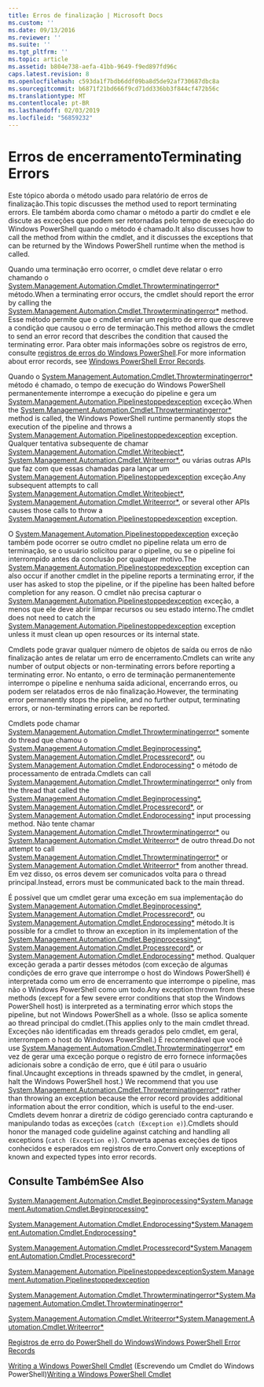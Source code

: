 ```yaml
---
title: Erros de finalização | Microsoft Docs
ms.custom: ''
ms.date: 09/13/2016
ms.reviewer: ''
ms.suite: ''
ms.tgt_pltfrm: ''
ms.topic: article
ms.assetid: b804e738-aefa-41bb-9649-f9ed897fd96c
caps.latest.revision: 8
ms.openlocfilehash: c593da1f7bdb6ddf09ba8d5de92af730687dbc8a
ms.sourcegitcommit: b6871f21bd666f9cd71dd336bb3f844cf472b56c
ms.translationtype: MT
ms.contentlocale: pt-BR
ms.lasthandoff: 02/03/2019
ms.locfileid: "56859232"
---
```

# <a name="terminating-errors"></a><span data-ttu-id="b5326-102">Erros de encerramento</span><span class="sxs-lookup"><span data-stu-id="b5326-102">Terminating Errors</span></span>

<span data-ttu-id="b5326-103">Este tópico aborda o método usado para relatório de erros de finalização.</span><span class="sxs-lookup"><span data-stu-id="b5326-103">This topic discusses the method used to report terminating errors.</span></span> <span data-ttu-id="b5326-104">Ele também aborda como chamar o método a partir do cmdlet e ele discute as exceções que podem ser retornadas pelo tempo de execução do Windows PowerShell quando o método é chamado.</span><span class="sxs-lookup"><span data-stu-id="b5326-104">It also discusses how to call the method from within the cmdlet, and it discusses the exceptions that can be returned by the Windows PowerShell runtime when the method is called.</span></span>

<span data-ttu-id="b5326-105">Quando uma terminação erro ocorrer, o cmdlet deve relatar o erro chamando o [System.Management.Automation.Cmdlet.Throwterminatingerror\*](/dotnet/api/System.Management.Automation.Cmdlet.ThrowTerminatingError) método.</span><span class="sxs-lookup"><span data-stu-id="b5326-105">When a terminating error occurs, the cmdlet should report the error by calling the [System.Management.Automation.Cmdlet.Throwterminatingerror\*](/dotnet/api/System.Management.Automation.Cmdlet.ThrowTerminatingError) method.</span></span> <span data-ttu-id="b5326-106">Esse método permite que o cmdlet enviar um registro de erro que descreve a condição que causou o erro de terminação.</span><span class="sxs-lookup"><span data-stu-id="b5326-106">This method allows the cmdlet to send an error record that describes the condition that caused the terminating error.</span></span> <span data-ttu-id="b5326-107">Para obter mais informações sobre os registros de erro, consulte [registros de erros do Windows PowerShell](./windows-powershell-error-records.md).</span><span class="sxs-lookup"><span data-stu-id="b5326-107">For more information about error records, see [Windows PowerShell Error Records](./windows-powershell-error-records.md).</span></span>

<span data-ttu-id="b5326-108">Quando o [System.Management.Automation.Cmdlet.Throwterminatingerror\*](/dotnet/api/System.Management.Automation.Cmdlet.ThrowTerminatingError) método é chamado, o tempo de execução do Windows PowerShell permanentemente interrompe a execução do pipeline e gera um [ System.Management.Automation.Pipelinestoppedexception](/dotnet/api/System.Management.Automation.PipelineStoppedException) exceção.</span><span class="sxs-lookup"><span data-stu-id="b5326-108">When the [System.Management.Automation.Cmdlet.Throwterminatingerror\*](/dotnet/api/System.Management.Automation.Cmdlet.ThrowTerminatingError) method is called, the  Windows PowerShell runtime permanently stops the execution of the pipeline and throws a [System.Management.Automation.Pipelinestoppedexception](/dotnet/api/System.Management.Automation.PipelineStoppedException) exception.</span></span> <span data-ttu-id="b5326-109">Qualquer tentativa subsequente de chamar [System.Management.Automation.Cmdlet.Writeobject\*](/dotnet/api/System.Management.Automation.Cmdlet.WriteObject), [System.Management.Automation.Cmdlet.Writeerror\*](/dotnet/api/System.Management.Automation.Cmdlet.WriteError), ou várias outras APIs que faz com que essas chamadas para lançar um [System.Management.Automation.Pipelinestoppedexception](/dotnet/api/System.Management.Automation.PipelineStoppedException) exceção.</span><span class="sxs-lookup"><span data-stu-id="b5326-109">Any subsequent attempts to call [System.Management.Automation.Cmdlet.Writeobject\*](/dotnet/api/System.Management.Automation.Cmdlet.WriteObject), [System.Management.Automation.Cmdlet.Writeerror\*](/dotnet/api/System.Management.Automation.Cmdlet.WriteError), or several other APIs causes those calls to throw a [System.Management.Automation.Pipelinestoppedexception](/dotnet/api/System.Management.Automation.PipelineStoppedException) exception.</span></span>

<span data-ttu-id="b5326-110">O [System.Management.Automation.Pipelinestoppedexception](/dotnet/api/System.Management.Automation.PipelineStoppedException) exceção também pode ocorrer se outro cmdlet no pipeline relata um erro de terminação, se o usuário solicitou parar o pipeline, ou se o pipeline foi interrompido antes da conclusão por qualquer motivo.</span><span class="sxs-lookup"><span data-stu-id="b5326-110">The [System.Management.Automation.Pipelinestoppedexception](/dotnet/api/System.Management.Automation.PipelineStoppedException) exception can also occur if another cmdlet in the pipeline reports a terminating error, if the user has asked to stop the pipeline, or if the pipeline has been halted before completion for any reason.</span></span> <span data-ttu-id="b5326-111">O cmdlet não precisa capturar o [System.Management.Automation.Pipelinestoppedexception](/dotnet/api/System.Management.Automation.PipelineStoppedException) exceção, a menos que ele deve abrir limpar recursos ou seu estado interno.</span><span class="sxs-lookup"><span data-stu-id="b5326-111">The cmdlet does not need to catch the [System.Management.Automation.Pipelinestoppedexception](/dotnet/api/System.Management.Automation.PipelineStoppedException) exception unless it must clean up open resources or its internal state.</span></span>

<span data-ttu-id="b5326-112">Cmdlets pode gravar qualquer número de objetos de saída ou erros de não finalização antes de relatar um erro de encerramento.</span><span class="sxs-lookup"><span data-stu-id="b5326-112">Cmdlets can write any number of output objects or non-terminating errors before reporting a terminating error.</span></span> <span data-ttu-id="b5326-113">No entanto, o erro de terminação permanentemente interrompe o pipeline e nenhuma saída adicional, encerrando erros, ou podem ser relatados erros de não finalização.</span><span class="sxs-lookup"><span data-stu-id="b5326-113">However, the terminating error permanently stops the pipeline, and no further output, terminating errors, or non-terminating errors can be reported.</span></span>

<span data-ttu-id="b5326-114">Cmdlets pode chamar [System.Management.Automation.Cmdlet.Throwterminatingerror\*](/dotnet/api/System.Management.Automation.Cmdlet.ThrowTerminatingError) somente do thread que chamou o [System.Management.Automation.Cmdlet.Beginprocessing\*](/dotnet/api/System.Management.Automation.Cmdlet.BeginProcessing), [ System.Management.Automation.Cmdlet.Processrecord\*](/dotnet/api/System.Management.Automation.Cmdlet.ProcessRecord), ou [System.Management.Automation.Cmdlet.Endprocessing\*](/dotnet/api/System.Management.Automation.Cmdlet.EndProcessing) o método de processamento de entrada.</span><span class="sxs-lookup"><span data-stu-id="b5326-114">Cmdlets can call [System.Management.Automation.Cmdlet.Throwterminatingerror\*](/dotnet/api/System.Management.Automation.Cmdlet.ThrowTerminatingError) only from the thread that called the [System.Management.Automation.Cmdlet.Beginprocessing\*](/dotnet/api/System.Management.Automation.Cmdlet.BeginProcessing), [System.Management.Automation.Cmdlet.Processrecord\*](/dotnet/api/System.Management.Automation.Cmdlet.ProcessRecord), or [System.Management.Automation.Cmdlet.Endprocessing\*](/dotnet/api/System.Management.Automation.Cmdlet.EndProcessing) input processing method.</span></span> <span data-ttu-id="b5326-115">Não tente chamar [System.Management.Automation.Cmdlet.Throwterminatingerror\*](/dotnet/api/System.Management.Automation.Cmdlet.ThrowTerminatingError) ou [System.Management.Automation.Cmdlet.Writeerror\*](/dotnet/api/System.Management.Automation.Cmdlet.WriteError) de outro thread.</span><span class="sxs-lookup"><span data-stu-id="b5326-115">Do not attempt to call [System.Management.Automation.Cmdlet.Throwterminatingerror\*](/dotnet/api/System.Management.Automation.Cmdlet.ThrowTerminatingError) or [System.Management.Automation.Cmdlet.Writeerror\*](/dotnet/api/System.Management.Automation.Cmdlet.WriteError) from another thread.</span></span> <span data-ttu-id="b5326-116">Em vez disso, os erros devem ser comunicados volta para o thread principal.</span><span class="sxs-lookup"><span data-stu-id="b5326-116">Instead, errors must be communicated back to the main thread.</span></span>

<span data-ttu-id="b5326-117">É possível que um cmdlet gerar uma exceção em sua implementação do [System.Management.Automation.Cmdlet.Beginprocessing\*](/dotnet/api/System.Management.Automation.Cmdlet.BeginProcessing), [System.Management.Automation.Cmdlet.Processrecord\*](/dotnet/api/System.Management.Automation.Cmdlet.ProcessRecord), ou [System.Management.Automation.Cmdlet.Endprocessing\*](/dotnet/api/System.Management.Automation.Cmdlet.EndProcessing) método.</span><span class="sxs-lookup"><span data-stu-id="b5326-117">It is possible for a cmdlet to throw an exception in its implementation of the [System.Management.Automation.Cmdlet.Beginprocessing\*](/dotnet/api/System.Management.Automation.Cmdlet.BeginProcessing), [System.Management.Automation.Cmdlet.Processrecord\*](/dotnet/api/System.Management.Automation.Cmdlet.ProcessRecord), or [System.Management.Automation.Cmdlet.Endprocessing\*](/dotnet/api/System.Management.Automation.Cmdlet.EndProcessing) method.</span></span> <span data-ttu-id="b5326-118">Qualquer exceção gerada a partir desses métodos (com exceção de algumas condições de erro grave que interrompe o host do Windows PowerShell) é interpretada como um erro de encerramento que interrompe o pipeline, mas não o Windows PowerShell como um todo.</span><span class="sxs-lookup"><span data-stu-id="b5326-118">Any exception thrown from these methods (except for a few severe error conditions that stop the Windows PowerShell host) is interpreted as a terminating error which stops the pipeline, but not Windows PowerShell as a whole.</span></span> <span data-ttu-id="b5326-119">(Isso se aplica somente ao thread principal do cmdlet.</span><span class="sxs-lookup"><span data-stu-id="b5326-119">(This applies only to the main cmdlet thread.</span></span> <span data-ttu-id="b5326-120">Exceções não identificadas em threads gerados pelo cmdlet, em geral, interrompem o host do Windows PowerShell.) É recomendável que você use [System.Management.Automation.Cmdlet.Throwterminatingerror\*](/dotnet/api/System.Management.Automation.Cmdlet.ThrowTerminatingError) em vez de gerar uma exceção porque o registro de erro fornece informações adicionais sobre a condição de erro, que é útil para o usuário final.</span><span class="sxs-lookup"><span data-stu-id="b5326-120">Uncaught exceptions in threads spawned by the cmdlet, in general, halt the Windows PowerShell host.) We recommend that you use [System.Management.Automation.Cmdlet.Throwterminatingerror\*](/dotnet/api/System.Management.Automation.Cmdlet.ThrowTerminatingError) rather than throwing an exception because the error record provides additional information about the error condition, which is useful to the end-user.</span></span> <span data-ttu-id="b5326-121">Cmdlets devem honrar a diretriz de código gerenciado contra capturando e manipulando todas as exceções (`catch (Exception e)`).</span><span class="sxs-lookup"><span data-stu-id="b5326-121">Cmdlets should honor the managed code guideline against catching and handling all exceptions (`catch (Exception e)`).</span></span> <span data-ttu-id="b5326-122">Converta apenas exceções de tipos conhecidos e esperados em registros de erro.</span><span class="sxs-lookup"><span data-stu-id="b5326-122">Convert only exceptions of known and expected types into error records.</span></span>

## <a name="see-also"></a><span data-ttu-id="b5326-123">Consulte Também</span><span class="sxs-lookup"><span data-stu-id="b5326-123">See Also</span></span>

[<span data-ttu-id="b5326-124">System.Management.Automation.Cmdlet.Beginprocessing\*</span><span class="sxs-lookup"><span data-stu-id="b5326-124">System.Management.Automation.Cmdlet.Beginprocessing\*</span></span>](/dotnet/api/System.Management.Automation.Cmdlet.BeginProcessing)

[<span data-ttu-id="b5326-125">System.Management.Automation.Cmdlet.Endprocessing\*</span><span class="sxs-lookup"><span data-stu-id="b5326-125">System.Management.Automation.Cmdlet.Endprocessing\*</span></span>](/dotnet/api/System.Management.Automation.Cmdlet.EndProcessing)

[<span data-ttu-id="b5326-126">System.Management.Automation.Cmdlet.Processrecord\*</span><span class="sxs-lookup"><span data-stu-id="b5326-126">System.Management.Automation.Cmdlet.Processrecord\*</span></span>](/dotnet/api/System.Management.Automation.Cmdlet.ProcessRecord)

[<span data-ttu-id="b5326-127">System.Management.Automation.Pipelinestoppedexception</span><span class="sxs-lookup"><span data-stu-id="b5326-127">System.Management.Automation.Pipelinestoppedexception</span></span>](/dotnet/api/System.Management.Automation.PipelineStoppedException)

[<span data-ttu-id="b5326-128">System.Management.Automation.Cmdlet.Throwterminatingerror\*</span><span class="sxs-lookup"><span data-stu-id="b5326-128">System.Management.Automation.Cmdlet.Throwterminatingerror\*</span></span>](/dotnet/api/System.Management.Automation.Cmdlet.ThrowTerminatingError)

[<span data-ttu-id="b5326-129">System.Management.Automation.Cmdlet.Writeerror\*</span><span class="sxs-lookup"><span data-stu-id="b5326-129">System.Management.Automation.Cmdlet.Writeerror\*</span></span>](/dotnet/api/System.Management.Automation.Cmdlet.WriteError)

[<span data-ttu-id="b5326-130">Registros de erro do PowerShell do Windows</span><span class="sxs-lookup"><span data-stu-id="b5326-130">Windows PowerShell Error Records</span></span>](./windows-powershell-error-records.md)

<span data-ttu-id="b5326-131">[Writing a Windows PowerShell Cmdlet](./writing-a-windows-powershell-cmdlet.md) (Escrevendo um Cmdlet do Windows PowerShell)</span><span class="sxs-lookup"><span data-stu-id="b5326-131">[Writing a Windows PowerShell Cmdlet](./writing-a-windows-powershell-cmdlet.md)</span></span>
